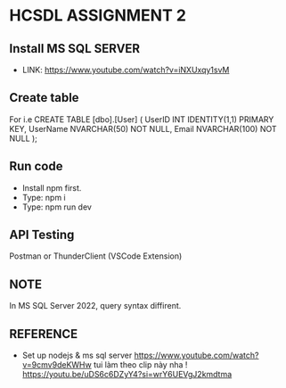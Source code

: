 # HCSDL ASSIGNMENT 2
## Install MS SQL SERVER
- LINK: https://www.youtube.com/watch?v=iNXUxqy1svM
## Create table
For i.e
CREATE TABLE [dbo].[User] (
    UserID INT IDENTITY(1,1) PRIMARY KEY, 
    UserName NVARCHAR(50) NOT NULL, 
    Email NVARCHAR(100) NOT NULL
);
## Run code
- Install npm first.
- Type: npm i
- Type: npm run dev
## API Testing
Postman or ThunderClient (VSCode Extension)
## NOTE
In MS SQL Server 2022, query syntax diffirent.
## REFERENCE
- Set up nodejs & ms sql server
https://www.youtube.com/watch?v=9cmv9deKWHw
tui làm theo clip này nha !
https://youtu.be/uDS6c6DZyY4?si=wrY6UEVgJ2kmdtma